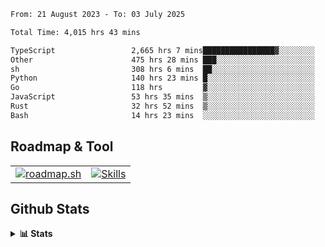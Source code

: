 <!--START_SECTION:waka-->

```txt
From: 21 August 2023 - To: 03 July 2025

Total Time: 4,015 hrs 43 mins

TypeScript                 2,665 hrs 7 mins████████████████▓░░░░░░░░   66.37 %
Other                      475 hrs 28 mins ███░░░░░░░░░░░░░░░░░░░░░░   11.84 %
sh                         308 hrs 6 mins  ██░░░░░░░░░░░░░░░░░░░░░░░   07.67 %
Python                     140 hrs 23 mins █░░░░░░░░░░░░░░░░░░░░░░░░   03.50 %
Go                         118 hrs         ▓░░░░░░░░░░░░░░░░░░░░░░░░   02.94 %
JavaScript                 53 hrs 35 mins  ▒░░░░░░░░░░░░░░░░░░░░░░░░   01.33 %
Rust                       32 hrs 52 mins  ▒░░░░░░░░░░░░░░░░░░░░░░░░   00.82 %
Bash                       14 hrs 23 mins  ░░░░░░░░░░░░░░░░░░░░░░░░░   00.36 %
```

<!--END_SECTION:waka-->

## Roadmap & Tool
<table align="center">
  <tr>
    <td>
      <a href="https://roadmap.sh">
        <img src="https://roadmap.sh/card/tall/6505f3e78dfc79db2fff8e3e?variant=dark" alt="roadmap.sh" />
      </a>
    </td>
    <td>
      <a href="https://github.com/chaninlaw">
        <img src="https://skillicons.dev/icons?i=js,typescript,nodejs,nestjs,react,next,astro,html,css,tailwind,postgres,prisma,docker,git,rust,go&perline=7&theme=dark" alt="Skills" />
      </a>
    </td>
  </tr>
</table>

## Github Stats
<details close>
  <summary><b>📊 Stats</b></summary>
  <div align="center">
    
<picture>
  <source
    srcset="https://github-readme-stats.vercel.app/api?username=chaninlaw&show_icons=true&theme=dark"
    media="(prefers-color-scheme: dark)"
  />
  <source
    srcset="https://github-readme-stats.vercel.app/api?username=chaninlaw&show_icons=true"
    media="(prefers-color-scheme: light), (prefers-color-scheme: no-preference)"
  />
  <img src="https://github-readme-stats.vercel.app/api?username=chaninlaw&show_icons=true" />
</picture>
    
<picture>
  <source
    srcset="https://github-readme-stats.vercel.app/api/top-langs/?username=chaninlaw&layout=donut&theme=dark"
    media="(prefers-color-scheme: dark)"
  />
  <source
    srcset="https://github-readme-stats.vercel.app/api/top-langs/?username=chaninlaw&layout=donut"
    media="(prefers-color-scheme: light), (prefers-color-scheme: no-preference)"
  />
  <img src="https://github-readme-stats.vercel.app/api/top-langs/?username=chaninlaw&layout=donut" />
</picture>
    
  </div>
  
</details>

